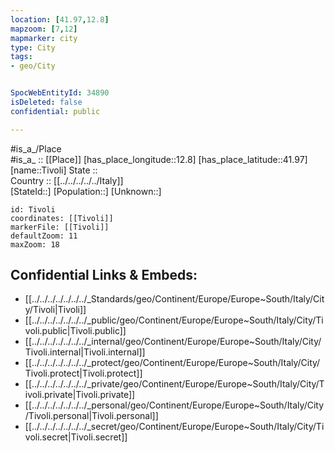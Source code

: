 ```yaml
---
location: [41.97,12.8] 
mapzoom: [7,12] 
mapmarker: city 
type: City
tags:
- geo/City


SpocWebEntityId: 34890
isDeleted: false
confidential: public

---
```

#is_a_/Place  
#is_a_ :: [[Place]] 
[has_place_longitude::12.8] 
[has_place_latitude::41.97] 
[name::Tivoli] 
State ::  
Country :: [[../../../../../Italy]]  
[StateId::] 
[Population::] 
[Unknown::] 


```leaflet
id: Tivoli
coordinates: [[Tivoli]] 
markerFile: [[Tivoli]] 
defaultZoom: 11 
maxZoom: 18
```


## Confidential Links & Embeds: 
- [[../../../../../../../_Standards/geo/Continent/Europe/Europe~South/Italy/City/Tivoli|Tivoli]] 
- [[../../../../../../../_public/geo/Continent/Europe/Europe~South/Italy/City/Tivoli.public|Tivoli.public]] 
- [[../../../../../../../_internal/geo/Continent/Europe/Europe~South/Italy/City/Tivoli.internal|Tivoli.internal]] 
- [[../../../../../../../_protect/geo/Continent/Europe/Europe~South/Italy/City/Tivoli.protect|Tivoli.protect]] 
- [[../../../../../../../_private/geo/Continent/Europe/Europe~South/Italy/City/Tivoli.private|Tivoli.private]] 
- [[../../../../../../../_personal/geo/Continent/Europe/Europe~South/Italy/City/Tivoli.personal|Tivoli.personal]] 
- [[../../../../../../../_secret/geo/Continent/Europe/Europe~South/Italy/City/Tivoli.secret|Tivoli.secret]] 
